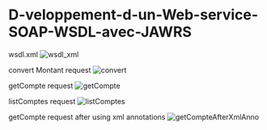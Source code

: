 # D-veloppement-d-un-Web-service-SOAP-WSDL-avec-JAWRS

wsdl.xml
![wsdl_xml](https://user-images.githubusercontent.com/82736657/199131900-9516e4a3-fd13-4454-81a5-4bb254a2c889.png)

convert Montant request 
![convert](https://user-images.githubusercontent.com/82736657/199131924-236edd24-f8b6-40b6-b8fd-0e918a852556.PNG)

getCompte request
![getCompte](https://user-images.githubusercontent.com/82736657/199132017-5a15c6f0-6cbc-494d-853f-21580a35b9a9.PNG)

listComptes request
![listComptes](https://user-images.githubusercontent.com/82736657/199132058-206e5148-6f53-48a4-bf54-c13df5afc7f5.PNG)

getCompte request after using xml annotations
![getCompteAfterXmlAnno](https://user-images.githubusercontent.com/82736657/199132125-80adac5f-7696-4632-b423-835a78bc28f4.PNG)


